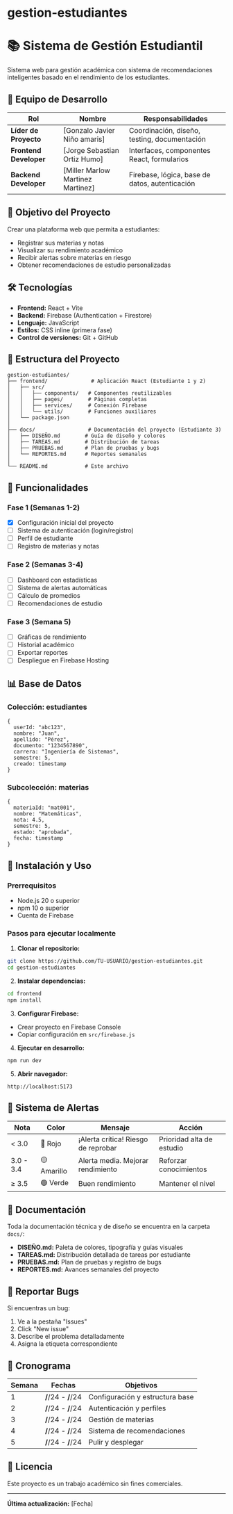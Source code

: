# gestion-estudiantes
# 📚 Sistema de Gestión Estudiantil

Sistema web para gestión académica con sistema de recomendaciones inteligentes basado en el rendimiento de los estudiantes.

## 👥 Equipo de Desarrollo

| Rol | Nombre | Responsabilidades |
|-----|--------|-------------------|
| **Líder de Proyecto** | [Gonzalo Javier Niño amaris] | Coordinación, diseño, testing, documentación |
| **Frontend Developer** | [Jorge Sebastian Ortiz Humo] | Interfaces, componentes React, formularios |
| **Backend Developer** | [Miller Marlow Martinez Martinez] | Firebase, lógica, base de datos, autenticación |

## 🎯 Objetivo del Proyecto

Crear una plataforma web que permita a estudiantes:
- Registrar sus materias y notas
- Visualizar su rendimiento académico
- Recibir alertas sobre materias en riesgo
- Obtener recomendaciones de estudio personalizadas

## 🛠️ Tecnologías

- **Frontend:** React + Vite
- **Backend:** Firebase (Authentication + Firestore)
- **Lenguaje:** JavaScript
- **Estilos:** CSS inline (primera fase)
- **Control de versiones:** Git + GitHub

## 📁 Estructura del Proyecto
```
gestion-estudiantes/
├── frontend/              # Aplicación React (Estudiante 1 y 2)
│   ├── src/
│   │   ├── components/   # Componentes reutilizables
│   │   ├── pages/        # Páginas completas
│   │   ├── services/     # Conexión Firebase
│   │   └── utils/        # Funciones auxiliares
│   └── package.json
│
├── docs/                 # Documentación del proyecto (Estudiante 3)
│   ├── DISEÑO.md        # Guía de diseño y colores
│   ├── TAREAS.md        # Distribución de tareas
│   ├── PRUEBAS.md       # Plan de pruebas y bugs
│   └── REPORTES.md      # Reportes semanales
│
└── README.md            # Este archivo
```

## 🚀 Funcionalidades

### Fase 1 (Semanas 1-2)
- [x] Configuración inicial del proyecto
- [ ] Sistema de autenticación (login/registro)
- [ ] Perfil de estudiante
- [ ] Registro de materias y notas

### Fase 2 (Semanas 3-4)
- [ ] Dashboard con estadísticas
- [ ] Sistema de alertas automáticas
- [ ] Cálculo de promedios
- [ ] Recomendaciones de estudio

### Fase 3 (Semana 5)
- [ ] Gráficas de rendimiento
- [ ] Historial académico
- [ ] Exportar reportes
- [ ] Despliegue en Firebase Hosting

## 📊 Base de Datos

### Colección: estudiantes
```
{
  userId: "abc123",
  nombre: "Juan",
  apellido: "Pérez",
  documento: "1234567890",
  carrera: "Ingeniería de Sistemas",
  semestre: 5,
  creado: timestamp
}
```

### Subcolección: materias
```
{
  materiaId: "mat001",
  nombre: "Matemáticas",
  nota: 4.5,
  semestre: 5,
  estado: "aprobada",
  fecha: timestamp
}
```

## 📝 Instalación y Uso

### Prerrequisitos
- Node.js 20 o superior
- npm 10 o superior
- Cuenta de Firebase

### Pasos para ejecutar localmente

1. **Clonar el repositorio:**
```bash
git clone https://github.com/TU-USUARIO/gestion-estudiantes.git
cd gestion-estudiantes
```

2. **Instalar dependencias:**
```bash
cd frontend
npm install
```

3. **Configurar Firebase:**
- Crear proyecto en Firebase Console
- Copiar configuración en `src/firebase.js`

4. **Ejecutar en desarrollo:**
```bash
npm run dev
```

5. **Abrir navegador:**
```
http://localhost:5173
```

## 🎨 Sistema de Alertas

| Nota | Color | Mensaje | Acción |
|------|-------|---------|--------|
| < 3.0 | 🔴 Rojo | ¡Alerta crítica! Riesgo de reprobar | Prioridad alta de estudio |
| 3.0 - 3.4 | 🟡 Amarillo | Alerta media. Mejorar rendimiento | Reforzar conocimientos |
| ≥ 3.5 | 🟢 Verde | Buen rendimiento | Mantener el nivel |

## 📖 Documentación

Toda la documentación técnica y de diseño se encuentra en la carpeta `docs/`:

- **DISEÑO.md:** Paleta de colores, tipografía y guías visuales
- **TAREAS.md:** Distribución detallada de tareas por estudiante
- **PRUEBAS.md:** Plan de pruebas y registro de bugs
- **REPORTES.md:** Avances semanales del proyecto

## 🐛 Reportar Bugs

Si encuentras un bug:
1. Ve a la pestaña "Issues"
2. Click "New issue"
3. Describe el problema detalladamente
4. Asigna la etiqueta correspondiente



## 📅 Cronograma

| Semana | Fechas | Objetivos |
|--------|--------|-----------|
| 1 | __/__/24 - __/__/24 | Configuración y estructura base |
| 2 | __/__/24 - __/__/24 | Autenticación y perfiles |
| 3 | __/__/24 - __/__/24 | Gestión de materias |
| 4 | __/__/24 - __/__/24 | Sistema de recomendaciones |
| 5 | __/__/24 - __/__/24 | Pulir y desplegar |

## 📜 Licencia

Este proyecto es un trabajo académico sin fines comerciales.

---

**Última actualización:** [Fecha]

